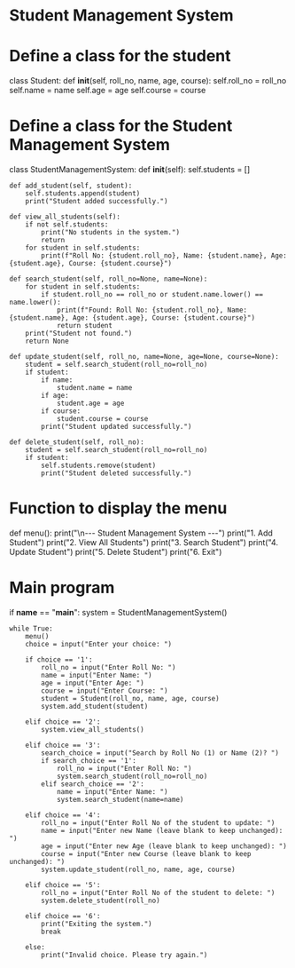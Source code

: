 # Student Management System

# Define a class for the student
class Student:
    def __init__(self, roll_no, name, age, course):
        self.roll_no = roll_no
        self.name = name
        self.age = age
        self.course = course

# Define a class for the Student Management System
class StudentManagementSystem:
    def __init__(self):
        self.students = []

    def add_student(self, student):
        self.students.append(student)
        print("Student added successfully.")

    def view_all_students(self):
        if not self.students:
            print("No students in the system.")
            return
        for student in self.students:
            print(f"Roll No: {student.roll_no}, Name: {student.name}, Age: {student.age}, Course: {student.course}")

    def search_student(self, roll_no=None, name=None):
        for student in self.students:
            if student.roll_no == roll_no or student.name.lower() == name.lower():
                print(f"Found: Roll No: {student.roll_no}, Name: {student.name}, Age: {student.age}, Course: {student.course}")
                return student
        print("Student not found.")
        return None

    def update_student(self, roll_no, name=None, age=None, course=None):
        student = self.search_student(roll_no=roll_no)
        if student:
            if name:
                student.name = name
            if age:
                student.age = age
            if course:
                student.course = course
            print("Student updated successfully.")

    def delete_student(self, roll_no):
        student = self.search_student(roll_no=roll_no)
        if student:
            self.students.remove(student)
            print("Student deleted successfully.")

# Function to display the menu
def menu():
    print("\n--- Student Management System ---")
    print("1. Add Student")
    print("2. View All Students")
    print("3. Search Student")
    print("4. Update Student")
    print("5. Delete Student")
    print("6. Exit")

# Main program
if __name__ == "__main__":
    system = StudentManagementSystem()

    while True:
        menu()
        choice = input("Enter your choice: ")

        if choice == '1':
            roll_no = input("Enter Roll No: ")
            name = input("Enter Name: ")
            age = input("Enter Age: ")
            course = input("Enter Course: ")
            student = Student(roll_no, name, age, course)
            system.add_student(student)

        elif choice == '2':
            system.view_all_students()

        elif choice == '3':
            search_choice = input("Search by Roll No (1) or Name (2)? ")
            if search_choice == '1':
                roll_no = input("Enter Roll No: ")
                system.search_student(roll_no=roll_no)
            elif search_choice == '2':
                name = input("Enter Name: ")
                system.search_student(name=name)

        elif choice == '4':
            roll_no = input("Enter Roll No of the student to update: ")
            name = input("Enter new Name (leave blank to keep unchanged): ")
            age = input("Enter new Age (leave blank to keep unchanged): ")
            course = input("Enter new Course (leave blank to keep unchanged): ")
            system.update_student(roll_no, name, age, course)

        elif choice == '5':
            roll_no = input("Enter Roll No of the student to delete: ")
            system.delete_student(roll_no)

        elif choice == '6':
            print("Exiting the system.")
            break

        else:
            print("Invalid choice. Please try again.")
